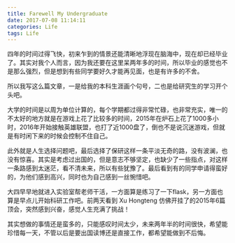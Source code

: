 ```yaml
---
title: Farewell My Undergraduate
date: 2017-07-08 11:14:11
categories: Life
tags: Life
---
```


四年的时间过得飞快，初来乍到的情景还能清晰地浮现在脑海中，现在却已经毕业了。其实对我个人而言，因为我还要在这里呆两年多的时间，所以毕业的感觉也不是那么强烈，但是想到有些同学要好久才能再见面，也是有许多的不舍。

所以我写这么篇文章，一是给我的本科生涯画个句号，二也是给研究生的学习开个头吧。

大学的时间是以周为单位计算的，每个学期都过得非常忙碌，也非常充实，唯一的不太好的地方就是在游戏上花了比较多的时间，2015年在炉石上花了1000多小时，2016年开始接触英雄联盟，也打了近1000盘了，倒也不是说沉迷游戏，但就是有时闲下来的时候会控制不住自己。

此外就是人生选择问题吧，最后选择了保研这样一条平淡无奇的路，没有波澜，也没有惊喜。其实是考虑过出国的，但是意志不够坚定，也缺少了一些指点，对这样一条路感到太迷茫，看不清未来，所以有些犹豫了。最后看到有的同学申请得蛮好的，为他们感到高兴，同时也为自己感到一丝惋惜吧。

大四早早地就进入实验室帮老师干活，一方面算是练习了一下flask，另一方面也算是早点儿开始科研工作吧。前两天看到 Xu Hongteng 仿佛开挂了的2015年6篇顶会，突然感到兴奋，感觉人生充满了挑战！

其实想做的事情还是蛮多的，只能感叹时间太少，未来两年半的时间很快，希望能珍惜每一天，不管以后是要出国读博还是直接工作，都希望能做到不后悔。